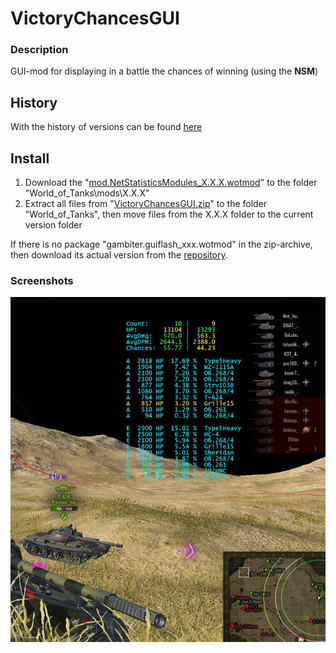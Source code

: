 ﻿# VictoryChancesGUI

### Description
GUI-mod for displaying in a battle the chances of winning (using the **NSM**)

## History
With the history of versions can be found [here][]

## Install
1. Download the "[mod.NetStatisticsModules_X.X.X.wotmod][]" to the folder "World_of_Tanks\mods\X.X.X\"
2. Extract all files from "[VictoryChancesGUI.zip][]" to the folder "World_of_Tanks\", then move files from the X.X.X folder to the current version folder

If there is no package "gambiter.guiflash_xxx.wotmod" in the zip-archive, then download its actual version from the [repository](https://github.com/GambitER/GUIFlash/releases).

### Screenshots
![ScreenShot](./source/configs/VictoryChancesGUI/Example.jpg)

[here]:./HISTORY.md
[mod.NetStatisticsModules_X.X.X.wotmod]:../NetStatisticsModules/zip
[VictoryChancesGUI.zip]:./zip